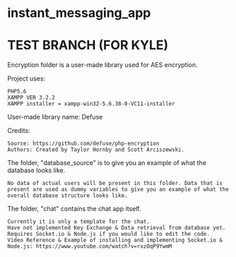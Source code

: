 # instant_messaging_app
# TEST BRANCH (FOR KYLE)

Encryption folder is a user-made library used for AES encryption.

Project uses:

    PHP5.6
    XAMPP VER 3.2.2
    XAMPP installer = xampp-win32-5.6.38-0-VC11-installer

User-made library name: Defuse

Credits:

    Source: https://github.com/defuse/php-encryption
    Authors: Created by Taylor Hornby and Scott Arciszewski.

The folder, "database_source" is to give you an example of what the database looks like.

    No data of actual users will be present in this folder. Data that is present are used as dummy variables to give you an example of what the overall database structure looks like.

The folder, "chat" contains the chat app itself.

    Currently it is only a template for the chat.
    Have not implemented Key Exchange & Data retrieval from database yet.
    Requires Socket.io & Node.js if you would like to edit the code.
    Video Reference & Example of installing and implementing Socket.io & Node.js: https://www.youtube.com/watch?v=rxzOqP9YwmM
